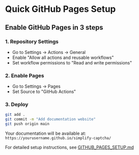 # Quick GitHub Pages Setup

## Enable GitHub Pages in 3 steps

### 1. Repository Settings

- Go to Settings → Actions → General
- Enable "Allow all actions and reusable workflows"
- Set workflow permissions to "Read and write permissions"

### 2. Enable Pages

- Go to Settings → Pages
- Set Source to "GitHub Actions"

### 3. Deploy

```bash
git add .
git commit -m "Add documentation website"
git push origin main
```

Your documentation will be available at:
`https://yourusername.github.io/simplify-captcha/`

For detailed setup instructions, see [GITHUB_PAGES_SETUP.md](./GITHUB_PAGES_SETUP.md)
